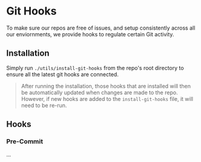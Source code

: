 Git Hooks
======================================================
To make sure our repos are free of issues, and setup consistently across all
our enviornments, we provide hooks to regulate certain Git activity.


Installation
---------------------------------------
Simply run `./utils/install-git-hooks` from the repo's root directory to ensure
all the latest git hooks are connected.

> After running the installation, those hooks that are installed will then be
automatically updated when changes are made to the repo.
> However, if new hooks are added to the `install-git-hooks` file, it will need to be
re-run.


Hooks
---------------------------------------

### Pre-Commit
...